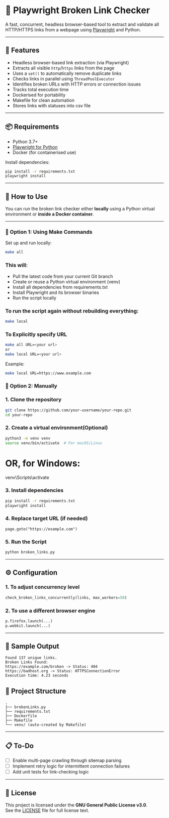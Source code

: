 # 🔗 Playwright Broken Link Checker

A fast, concurrent, headless browser-based tool to extract and validate all HTTP/HTTPS links from a webpage using [Playwright](https://playwright.dev/) and Python.

---

## 🚀 Features

- Headless browser-based link extraction (via Playwright)
- Extracts all visible `http`/`https` links from the page
- Uses a `set()` to automatically remove duplicate links
- Checks links in parallel using `ThreadPoolExecutor`
- Identifies broken URLs with HTTP errors or connection issues
- Tracks total execution time
- Dockerised for portability
- Makefile for clean automation
- Stores links with statuses into csv file

---

## 📦 Requirements

- Python 3.7+
- [Playwright for Python](https://playwright.dev/python/)
- Docker (for containerised use)

Install dependencies:

```bash
pip install -r requirements.txt
playwright install
```
---

## 🧪 How to Use

You can run the broken link checker either **locally** using a Python virtual environment or **inside a Docker container**.

---

### 🔹 Option 1: Using Make Commands

Set up and run locally:

```bash
make all
```

### This will:
- Pull the latest code from your current Git branch
- Create or reuse a Python virtual environment (venv)
- Install all dependencies from requirements.txt
- Install Playwright and its browser binaries
- Run the script locally

### To run the script again without rebuilding everything:

```bash
make local
```

###  To Explicitly specify URL

```bash
make all URL=<your url>
or
make local URL=<your url>
```
Example: 
```bash
make local URL=https://www.example.com
 ```

### 🔹 Option 2: Manually

### 1. Clone the repository

```bash
git clone https://github.com/your-username/your-repo.git
cd your-repo
```
### 2. Create a virtual environment(Optional)
```bash
python3 -m venv venv
source venv/bin/activate  # For macOS/Linux
```
# OR, for Windows:
venv\Scripts\activate

### 3. Install dependencies
```bash
pip install -r requirements.txt
playwright install
```
### 4. Replace target URL (if needed)
`page.goto("https://example.com")`

### 5. Run the Script
```bash
python broken_links.py
```

---

## ⚙️ Configuration

### 1. To adjust concurrency level
 ```python
check_broken_links_concurrently(links, max_workers=50)
```
### 2. To use a different browser engine

```python
p.firefox.launch(...)
p.webkit.launch(...)
```

---

## 🧾 Sample Output
```
Found 137 unique links.
Broken Links Found:
https://example.com/broken -> Status: 404
https://badhost.org -> Status: HTTPSConnectionError
Execution time: 4.23 seconds
```

## 📁 Project Structure
```
.
├── brokenLinks.py
├── requirements.txt
├── Dockerfile
├── Makefile
└── venv/ (auto-created by Makefile)
```

---

## 📋 To-Do

- [ ] Enable multi-page crawling through sitemap parsing
- [ ] Implement retry logic for intermittent connection failures
- [ ] Add unit tests for link-checking logic

---

## 📄 License

This project is licensed under the **GNU General Public License v3.0**.  
See the [LICENSE](LICENSE) file for full license text.
